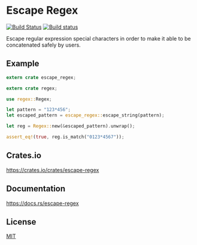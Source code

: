 Escape Regex
====================

[![Build Status](https://travis-ci.org/magiclen/escape-regex.svg?branch=master)](https://travis-ci.org/magiclen/escape-regex)
[![Build status](https://ci.appveyor.com/api/projects/status/3pg0fwrp5altj7y5/branch/master?svg=true)](https://ci.appveyor.com/project/magiclen/escape-regex/branch/master)

Escape regular expression special characters in order to make it able to be concatenated safely by users.

## Example

```rust
extern crate escape_regex;

extern crate regex;

use regex::Regex;

let pattern = "123*456";
let escaped_pattern = escape_regex::escape_string(pattern);

let reg = Regex::new(&escaped_pattern).unwrap();

assert_eq!(true, reg.is_match("0123*4567"));
```

## Crates.io

https://crates.io/crates/escape-regex

## Documentation

https://docs.rs/escape-regex

## License

[MIT](LICENSE)